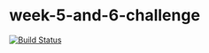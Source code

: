 
# week-5-and-6-challenge

[![Build Status](https://travis-ci.org/karungiVallerie/week-5-and-6-challenge.svg?branch=develop)](https://travis-ci.org/karungiVallerie/week-5-and-6-challenge)




